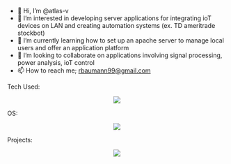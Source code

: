- 👋 Hi, I’m @atlas-v
- 👀 I’m interested in developing server applications for integrating ioT devices on LAN and creating automation systems (ex. TD ameritrade stockbot)
- 🌱 I’m currently learning how to set up an apache server to manage local users and offer an application platform
- 💞️ I’m looking to collaborate on applications involving signal processing, power analysis, ioT control 
- 📫 How to reach me; rbaumann99@gmail.com

Tech Used:
<p align="center">
  <a>
    <img src="https://skillicons.dev/icons?i=html,js,css,nodejs,postgresql,react,python&perline=3&theme=light" />
  </a>
</p>
OS:
<p align="center">
  <a>
    <img src="https://skillicons.dev/icons?i=linux&theme=light" />
  </a>
</p>
Projects:
<p align="center">
  <a>
    <img src="https://skillicons.dev/icons?i=raspberrypi,ros&theme=light" />
  </a>
</p>
